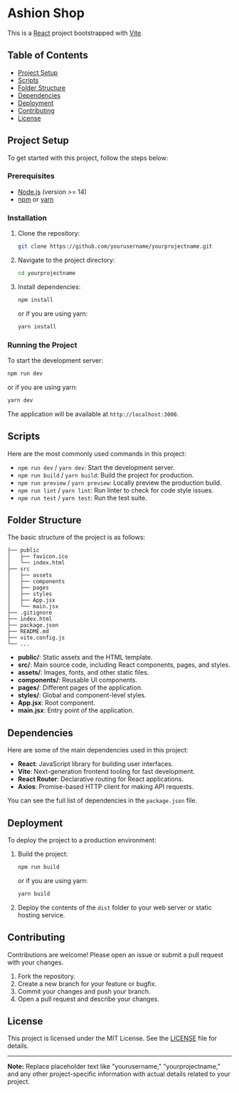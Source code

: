 # Ashion Shop

This is a [React](https://reactjs.org/) project bootstrapped with [Vite](https://vitejs.dev/).

## Table of Contents

- [Project Setup](#project-setup)
- [Scripts](#scripts)
- [Folder Structure](#folder-structure)
- [Dependencies](#dependencies)
- [Deployment](#deployment)
- [Contributing](#contributing)
- [License](#license)

## Project Setup

To get started with this project, follow the steps below:

### Prerequisites

- [Node.js](https://nodejs.org/en/) (version >= 14)
- [npm](https://www.npmjs.com/) or [yarn](https://yarnpkg.com/)

### Installation

1. Clone the repository:

   ```bash
   git clone https://github.com/yourusername/yourprojectname.git
   ```

2. Navigate to the project directory:

   ```bash
   cd yourprojectname
   ```

3. Install dependencies:

   ```bash
   npm install
   ```

   or if you are using yarn:

   ```bash
   yarn install
   ```

### Running the Project

To start the development server:

```bash
npm run dev
```

or if you are using yarn:

```bash
yarn dev
```

The application will be available at `http://localhost:3000`.

## Scripts

Here are the most commonly used commands in this project:

- `npm run dev` / `yarn dev`: Start the development server.
- `npm run build` / `yarn build`: Build the project for production.
- `npm run preview` / `yarn preview`: Locally preview the production build.
- `npm run lint` / `yarn lint`: Run linter to check for code style issues.
- `npm run test` / `yarn test`: Run the test suite.

## Folder Structure

The basic structure of the project is as follows:

```
├── public
│   ├── favicon.ico
│   └── index.html
├── src
│   ├── assets
│   ├── components
│   ├── pages
│   ├── styles
│   ├── App.jsx
│   └── main.jsx
├── .gitignore
├── index.html
├── package.json
├── README.md
├── vite.config.js
└── ...
```

- **public/**: Static assets and the HTML template.
- **src/**: Main source code, including React components, pages, and styles.
- **assets/**: Images, fonts, and other static files.
- **components/**: Reusable UI components.
- **pages/**: Different pages of the application.
- **styles/**: Global and component-level styles.
- **App.jsx**: Root component.
- **main.jsx**: Entry point of the application.

## Dependencies

Here are some of the main dependencies used in this project:

- **React**: JavaScript library for building user interfaces.
- **Vite**: Next-generation frontend tooling for fast development.
- **React Router**: Declarative routing for React applications.
- **Axios**: Promise-based HTTP client for making API requests.

You can see the full list of dependencies in the `package.json` file.

## Deployment

To deploy the project to a production environment:

1. Build the project:

   ```bash
   npm run build
   ```

   or if you are using yarn:

   ```bash
   yarn build
   ```

2. Deploy the contents of the `dist` folder to your web server or static hosting service.

## Contributing

Contributions are welcome! Please open an issue or submit a pull request with your changes.

1. Fork the repository.
2. Create a new branch for your feature or bugfix.
3. Commit your changes and push your branch.
4. Open a pull request and describe your changes.

## License

This project is licensed under the MIT License. See the [LICENSE](LICENSE) file for details.

---

**Note:** Replace placeholder text like "yourusername," "yourprojectname," and any other project-specific information with actual details related to your project.